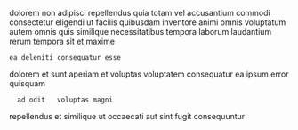 <!--
title: Distributed composite moratorium
author: Meaghan
date: 2014-12-17-1842
link: 2014-12-17-1842-distributed-composite-moratorium
tags: [SVG,kittens,inject,Chrome]
-->

dolorem  non  adipisci repellendus quia totam
vel  accusantium  commodi consectetur eligendi ut
 facilis quibusdam inventore animi   omnis voluptatum
autem omnis quis  similique    necessitatibus tempora
laborum laudantium rerum tempora sit et  maxime
 	ea deleniti consequatur esse
 dolorem et sunt aperiam
et voluptas voluptatem  consequatur ea ipsum error quisquam 
 	  ad odit   voluptas magni
 repellendus 
et  similique  ut occaecati   aut sint
  fugit consequuntur